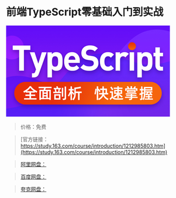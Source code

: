 # 前端TypeScript零基础入门到实战

![img](../../../assets/study163/free/e69078ae48534842a878b38573c4a7d8.jpg)

> 价格：免费

> [官方链接：https://study.163.com/course/introduction/1212985803.htm](https://study.163.com/course/introduction/1212985803.htm)

> [阿里网盘：]()

> [百度网盘：]()

> [夸克网盘：]()
